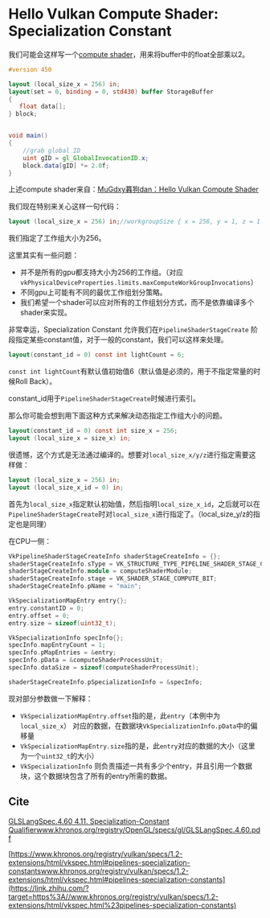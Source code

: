 # Hello Vulkan Compute Shader: Specialization Constant

我们可能会这样写一个[compute shader](https://zhida.zhihu.com/search?content_id=192220955&content_type=Article&match_order=1&q=compute+shader&zhida_source=entity)，用来将buffer中的float全部乘以2。

```glsl
#version 450

layout (local_size_x = 256) in;
layout(set = 0, binding = 0, std430) buffer StorageBuffer
{
   float data[];
} block;


void main()
{
    //grab global ID
	uint gID = gl_GlobalInvocationID.x;
    block.data[gID] *= 2.0f; 
}
```

上述compute shader来自：[MuGdxy暮狗dan：Hello Vulkan Compute Shader](https://zhuanlan.zhihu.com/p/460093914)

我们现在特别来关心这样一句代码：

```glsl
layout (local_size_x = 256) in;//workgroupSize { x = 256, y = 1, z = 1 }
```

我们指定了工作组大小为256。

这里其实有一些问题：

- 并不是所有的gpu都支持大小为256的工作组。（对应`vkPhysicalDeviceProperties.limits.maxComputeWorkGroupInvocations`）
- 不同gpu上可能有不同的最优工作组划分策略。
- 我们希望一个shader可以应对所有的工作组划分方式，而不是依靠编译多个shader来实现。

非常幸运，Specialization Constant 允许我们在`PipelineShaderStageCreate` 阶段指定某些constant值，对于一般的constant，我们可以这样来处理。

```glsl
layout(constant_id = 0) const int lightCount = 6;
```

`const int lightCount`有默认值初始值6（默认值是必须的，用于不指定常量的时候Roll Back）。

constant_id用于`PipelineShaderStageCreate`时候进行索引。

那么你可能会想到用下面这种方式来解决动态指定工作组大小的问题。

```glsl
layout(constant_id = 0) const int size_x = 256;
layout (local_size_x = size_x) in;
```

很遗憾，这个方式是无法通过编译的。想要对`local_size_x/y/z`进行指定需要这样做：

```glsl
layout (local_size_x = 256) in;
layout (local_size_x_id = 0) in;
```

首先为`local_size_x`指定默认初始值，然后指明`local_size_x_id`，之后就可以在 `PipelineShaderStageCreate`时对`local_size_x`进行指定了。（local_size_y/z的指定也是同理）

在CPU一侧：

```cpp
VkPipelineShaderStageCreateInfo shaderStageCreateInfo = {};
shaderStageCreateInfo.sType = VK_STRUCTURE_TYPE_PIPELINE_SHADER_STAGE_CREATE_INFO;
shaderStageCreateInfo.module = computeShaderModule;
shaderStageCreateInfo.stage = VK_SHADER_STAGE_COMPUTE_BIT;
shaderStageCreateInfo.pName = "main";

VkSpecializationMapEntry entry{};
entry.constantID = 0;
entry.offset = 0;
entry.size = sizeof(uint32_t);

VkSpecializationInfo specInfo{};
specInfo.mapEntryCount = 1;
specInfo.pMapEntries = &entry;
specInfo.pData = &computeShaderProcessUnit;
specInfo.dataSize = sizeof(computeShaderProcessUnit);

shaderStageCreateInfo.pSpecializationInfo = &specInfo;
```

现对部分参数做一下解释：

- `VkSpecializationMapEntry.offset`指的是，此`entry`（本例中为`local_size_x`） 对应的数据，在数据块`VkSpecializationInfo.pData`中的偏移量
- `VkSpecializationMapEntry.size`指的是，此`entry`对应的数据的大小（这里为一个`uint32_t`的大小）
- `VkSpecializationInfo` 则负责描述一共有多少个entry，并且引用一个数据块，这个数据块包含了所有的entry所需的数据。

## Cite

[GLSLangSpec.4.60 4.11. Specialization-Constant Qualifierwww.khronos.org/registry/OpenGL/specs/gl/GLSLangSpec.4.60.pdf](https://link.zhihu.com/?target=https%3A//www.khronos.org/registry/OpenGL/specs/gl/GLSLangSpec.4.60.pdf)

[https://www.khronos.org/registry/vulkan/specs/1.2-extensions/html/vkspec.html#pipelines-specialization-constantswww.khronos.org/registry/vulkan/specs/1.2-extensions/html/vkspec.html#pipelines-specialization-constants](https://link.zhihu.com/?target=https%3A//www.khronos.org/registry/vulkan/specs/1.2-extensions/html/vkspec.html%23pipelines-specialization-constants)

